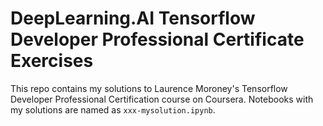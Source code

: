 # DeepLearning.AI Tensorflow Developer Professional Certificate Exercises

This repo contains my solutions to Laurence Moroney's Tensorflow Developer Professional Certification course on Coursera. Notebooks with my solutions are named as `xxx-mysolution.ipynb`.